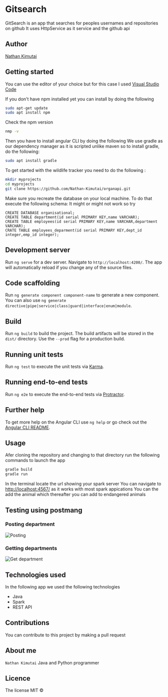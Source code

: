 # Gitsearch

GitSearch is an app that searches for peoples usernames and repositories on github
It uses HttpService as it service and the github api

## Author
[Nathan Kimutai](https://github.com/Nathan-Kimutai)



## Getting started
You can use the editor of your choice but for this case I used [Visual Studio Code](https://code.visualstudio.com/download)

If you don't have npm installed yet you can install by doing the following
```bash
sudo apt-get update
sudo apt install npm
```

Check the npm version 
```bash
nmp -v
```

Then you have to install angular CLI by doing the following
We use gradle as our dependency manager as it is scripted unlike maven so to install gradle, do the following:
```bash
sudo apt install gradle
```
To get started with the wildlife tracker you need to do the following :
```bash
mkdir myprojects
cd myprojects
git clone https://github.com/Nathan-Kimutai/organapi.git
```
Make sure you recreate the database on your local machine. To do that execute the following schema:
It might or might not work so try
```$xslt
CREATE DATABASE organisational;
CREATE TABLE department(id serial PRIMARY KEY,name VARCHAR);
CREATE TABLE employees(id serial PRIMARY KEY,name VARCHAR,department VARCHAR);
CRATE TABLE employees_deparment(id serial PRIMARY KEY,dept_id integer,emp_id integer);
```


## Development server

Run `ng serve` for a dev server. Navigate to `http://localhost:4200/`. The app will automatically reload if you change any of the source files.

## Code scaffolding

Run `ng generate component component-name` to generate a new component. You can also use `ng generate directive|pipe|service|class|guard|interface|enum|module`.

## Build

Run `ng build` to build the project. The build artifacts will be stored in the `dist/` directory. Use the `--prod` flag for a production build.

## Running unit tests

Run `ng test` to execute the unit tests via [Karma](https://karma-runner.github.io).

## Running end-to-end tests

Run `ng e2e` to execute the end-to-end tests via [Protractor](http://www.protractortest.org/).

## Further help

To get more help on the Angular CLI use `ng help` or go check out the [Angular CLI README](https://github.com/angular/angular-cli/blob/master/README.md).












## Usage
Afer cloning the repository and changing to that directory run the following commands to launch the app

```bash
gradle build
gradle run
```
In the terminal locate the url showing your spark server
You can navigate to [http://localhost:4567/](http://localhost:4567/) as it works with most spark appications
You can the add the animal which thereafter you can add to endangered animals
 
## Testing using postmang
### Posting department
![Posting](src/main/resources/public/images/postdepartments.png)
### Getting departments
![Get department](src/main/resources/public/images/getdepartments.png)
## Technologies used
In the following app we used the following technologies
* Java
* Spark
* REST API

## Contributions
You can contribute to this project by making a pull request

## About me
`Nathan Kimutai` Java and Python programmer

## Licence
The license MIT &copy;